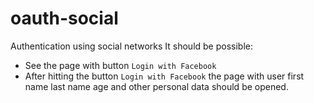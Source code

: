 # oauth-social
Authentication using social networks
It should be possible:
* See the page with button `Login with Facebook`
* After hitting the button `Login with Facebook` the page with user first name last name age and other personal data should be opened.